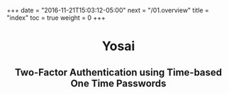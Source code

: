 +++
date = "2016-11-21T15:03:12-05:00"
next = "/01.overview"
title = "index"
toc = true
weight = 0
+++

# <center>Yosai</center>
## <center>Two-Factor Authentication using Time-based One Time Passwords</center>

